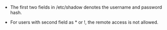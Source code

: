 * The first two fields in /etc/shadow denotes the username and password hash.

* For users with second field as * or !, the remote access is not allowed. 